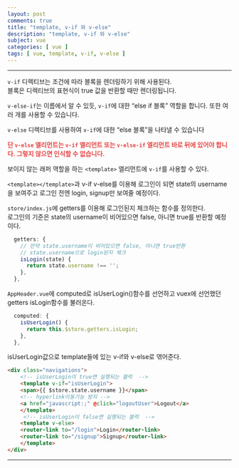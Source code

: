 ```yaml
---
layout: post
comments: true
title: "template, v-if 와 v-else"
description: "template, v-if 와 v-else"
subject: vue
categories: [ vue ]
tags: [ vue, template, v-if, v-else ]
---
```


<hr>

`v-if` 디렉티브는 조건에 따라 블록을 렌더링하기 위해 사용된다.  
블록은 디렉티브의 표현식이 true 값을 반환할 때만 렌더링됩니다.

`v-else-if`는 이름에서 알 수 있듯, `v-if`에 대한 “else if 블록” 역할을 합니다. 또한 여러 개를 사용할 수 있습니다.

`v-else` 디렉티브를 사용하여 `v-if`에 대한 “else 블록”을 나타낼 수 있습니다

<b style='color:#e64545;'>단 `v-else` 엘리먼트는 `v-if` 엘리먼트 또는 `v-else-if` 엘리먼트 바로 뒤에 있어야 합니다. 그렇지 않으면 인식할 수 없습니다.</b>

보이지 않는 래퍼 역할을 하는 `<template>` 엘리먼트에 `v-if`를 사용할 수 있다.

`<template></template>`과 v-if v-else를 이용해 로그인이 되면 state의 username을 보여주고 로그인 전엔 login, signup만 보여줄 예정이다.

`store/index.js`에 getters를 이용해 로그인된지 체크하는 함수를 정의한다.  
로그인의 기준은 state의 username이 비어있으면 false, 아니면 true를 반환할 예정이다.

```javascript
  getters: {
    // 만약 state.username이 비어있으면 false, 아니면 true반환
    // state.username으로 login된지 체크
    isLogin(state) {
      return state.username !== '';
    },
  },
```

`AppHeader.vue`에 computed로 isUserLogin()함수를 선언하고 vuex에 선언했던 getters isLogin함수를 불러온다.

```javascript
  computed: {
    isUserLogin() {
      return this.$store.getters.isLogin;
    },
  },
```

isUserLogin값으로 template들에 있는 v-if와 v-else로 엮어준다.  

```html
<div class="navigations">
    <!-- isUserLogin이 true면 실행되는 블럭  -->
    <template v-if="isUserLogin">
    <span>{{ $store.state.username }}</span>
    <!-- hyperlink이동기능 방지 -->
    <a href="javascript:;" @click="logoutUser">Logout</a>
    </template>
     <!-- isUserLogin이 false면 실행되는 블럭  -->
    <template v-else>
    <router-link to="/login">Login</router-link>
    <router-link to="/signup">Signup</router-link>
    </template>
</div>
```

<hr>
